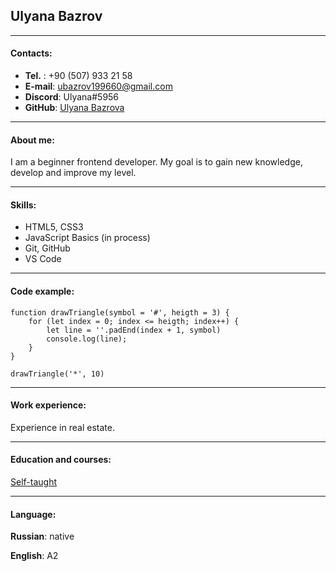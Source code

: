 ## Ulyana Bazrov
---

#### Contacts:

- **Tel.** : +90 (507) 933 21 58
- **E-mail**: [ubazrov199660@gmail.com](ubazrov199660@gmail.com)
- **Discord**: Ulyana#5956
- **GitHub**: [Ulyana Bazrova](https://github.com/Ulyana-dev)
----

#### About me:
I am a beginner frontend developer. My goal is to gain new knowledge, develop and improve my level.

---

#### Skills:

- HTML5, CSS3
- JavaScript Basics (in process)
- Git, GitHub
- VS Code
---

#### Code example:

``` 
function drawTriangle(symbol = '#', heigth = 3) {
    for (let index = 0; index <= heigth; index++) {
        let line = ''.padEnd(index + 1, symbol)
        console.log(line);
    }
}

drawTriangle('*', 10)
```

---

#### Work experience:

Experience in real estate.

---

#### Education and courses:

[Self-taught](https://developer.mozilla.org/ru/docs/Learn)

---
#### Language:

**Russian**: native

**English**: A2